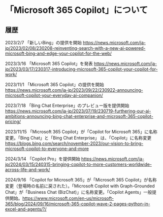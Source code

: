 # 「Microsoft 365 Copilot」について

## 履歴

2023/2/7 「新しいBing」の提供を開始
https://news.microsoft.com/ja-jp/2023/02/08/230208-reinventing-search-with-a-new-ai-powered-microsoft-bing-and-edge-your-copilot-for-the-web/

2023/3/16 「Microsoft 365 Copilot」を発表
https://news.microsoft.com/ja-jp/2023/03/17/230317-introducing-microsoft-365-copilot-your-copilot-for-work/


2023/11/1 「Microsoft 365 Copilot」の提供を開始
https://news.microsoft.com/ja-jp/2023/09/22/230922-announcing-microsoft-copilot-your-everyday-ai-companion/

2023/7/18 「Bing Chat Enterprise」のプレビュー版を提供開始
https://news.microsoft.com/ja-jp/2023/07/19/230719-furthering-our-ai-ambitions-announcing-bing-chat-enterprise-and-microsoft-365-copilot-pricing/

2023/11/15 「Microsoft 365 Copilot」が「Copilot for Microsoft 365」に名称変更。「Bing Chat」と「Bing Chat Enterprise」 は、「Copilot」に名称変更
https://blogs.bing.com/search/november-2023/our-vision-to-bring-microsoft-copilot-to-everyone-and-more


2024/3/14 「Copilot Pro」を提供開始
https://news.microsoft.com/ja-jp/2024/03/15/240315-bringing-copilot-to-more-customers-worldwide-across-life-and-work/

2024/9/16 「Copilot for Microsoft 365」が「Microsoft 365 Copilot」が名称変更（登場時の名前に戻された）。「Microsoft Copilot with Graph-Grounded Chat」が「Business Chat (BizChat)」に名称変更。「Copilot Agents」一般提供開始。https://www.microsoft.com/en-us/microsoft-365/blog/2024/09/16/microsoft-365-copilot-wave-2-pages-python-in-excel-and-agents/?/


